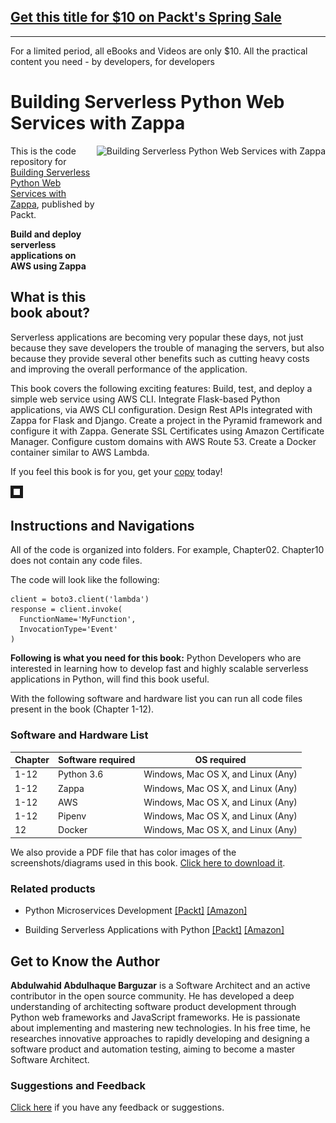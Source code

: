 ## [Get this title for $10 on Packt's Spring Sale](https://www.packt.com/B09614?utm_source=github&utm_medium=packt-github-repo&utm_campaign=spring_10_dollar_2022)
-----
For a limited period, all eBooks and Videos are only $10. All the practical content you need \- by developers, for developers

# Building Serverless Python Web Services with Zappa

<a href="https://www.packtpub.com/application-development/building-serverless-python-web-services-zappa?utm_source=github&utm_medium=repository&utm_campaign=9781788837613 "><img src="https://static.packt-cdn.com/products/9781788837613/cover/smaller" alt="Building Serverless Python Web Services with Zappa" height="256px" align="right"></a>

This is the code repository for [Building Serverless Python Web Services with Zappa](https://www.packtpub.com/application-development/building-serverless-python-web-services-zappa?utm_source=github&utm_medium=repository&utm_campaign=9781788837613 ), published by Packt.

**Build and deploy serverless applications on AWS using Zappa**

## What is this book about?
Serverless applications are becoming very popular these days, not just because they save developers the trouble of managing the servers, but also because they provide several other benefits such as cutting heavy costs and improving the overall performance of the application.

This book covers the following exciting features:
Build, test, and deploy a simple web service using AWS CLI. 
Integrate Flask-based Python applications, via AWS CLI configuration. 
Design Rest APIs integrated with Zappa for Flask and Django. 
Create a project in the Pyramid framework and configure it with Zappa. 
Generate SSL Certificates using Amazon Certificate Manager. 
Configure custom domains with AWS Route 53. 
Create a Docker container similar to AWS Lambda. 

If you feel this book is for you, get your [copy](https://www.amazon.com/dp/1788837614) today!

<a href="https://www.packtpub.com/?utm_source=github&utm_medium=banner&utm_campaign=GitHubBanner"><img src="https://raw.githubusercontent.com/PacktPublishing/GitHub/master/GitHub.png" 
alt="https://www.packtpub.com/" border="5" /></a>

## Instructions and Navigations
All of the code is organized into folders. For example, Chapter02.
Chapter10 does not contain any code files.

The code will look like the following:
```
client = boto3.client('lambda')
response = client.invoke(
  FunctionName='MyFunction',
  InvocationType='Event'
)
```

**Following is what you need for this book:**
Python Developers who are interested in learning how to develop fast and highly scalable serverless applications in Python, will find this book useful.

With the following software and hardware list you can run all code files present in the book (Chapter 1-12).
### Software and Hardware List
| Chapter | Software required | OS required |
| -------- | ------------------------------------ | ----------------------------------- |
| 1-12 | Python 3.6 | Windows, Mac OS X, and Linux (Any) |
| 1-12 | Zappa | Windows, Mac OS X, and Linux (Any) |
| 1-12 | AWS | Windows, Mac OS X, and Linux (Any) |
| 1-12 | Pipenv | Windows, Mac OS X, and Linux (Any) |
| 12 | Docker | Windows, Mac OS X, and Linux (Any) |

We also provide a PDF file that has color images of the screenshots/diagrams used in this book. [Click here to download it](https://www.packtpub.com/sites/default/files/downloads/BuildingServerlessPythonWebServiceswithZappa_ColorImages.pdf).

### Related products
* Python Microservices Development [[Packt]](https://www.packtpub.com/web-development/python-microservices-development?utm_source=github&utm_medium=repository&utm_campaign=) [[Amazon]](https://www.amazon.com/dp/1785881116)

* Building Serverless Applications with Python [[Packt]](https://www.packtpub.com/application-development/building-serverless-applications-python?utm_source=github&utm_medium=repository&utm_campaign=9781787288676 ) [[Amazon]](https://www.amazon.com/dp/1787288676)


## Get to Know the Author
**Abdulwahid Abdulhaque Barguzar**
is a Software Architect and an active contributor in the open source community. He has developed a deep understanding of architecting software product development through Python web frameworks and JavaScript frameworks. He is passionate about implementing and mastering new technologies. In his free time, he researches innovative approaches to rapidly developing and designing a software product and automation testing, aiming to become a master Software Architect.

### Suggestions and Feedback
[Click here](https://docs.google.com/forms/d/e/1FAIpQLSdy7dATC6QmEL81FIUuymZ0Wy9vH1jHkvpY57OiMeKGqib_Ow/viewform) if you have any feedback or suggestions.
